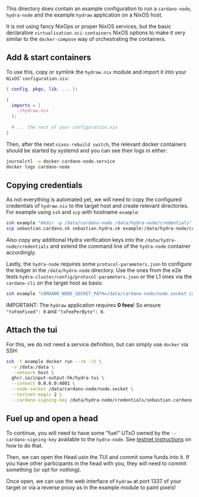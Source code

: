 This directory does contain an example configuration to run a `cardano-node`,
`hydra-node` and the example `hydraw` application on a NixOS host.

It is not using fancy NixOps or proper NixOS services, but the basic declarative
`virtualisation.oci-containers` NixOS options to make it very similar to the
`docker-compose` way of orchestrating the containers.

## Add & start containers

To use this, copy or symlink the `hydraw.nix` module and import it into your `NixOS`' `configuration.nix`:

```nix
{ config, pkgs, lib, ... }:

{
  imports = [
    ./hydraw.nix
  ];
  
  # ... the rest of your configuration.nix
}
```

Then, after the next `nixos-rebuild switch`, the relevant docker containers should be started by systemd and you can see their logs in either:

``` sh
journalctl -u docker-cardano-node.service
docker logs cardano-node
```

## Copying credentials

As not everything is automated yet, we will need to copy the configured
credentials of `hydraw.nix` to the target host and create relevant directories.
For example using `ssh` and `scp` with hostname `example`:

``` sh
ssh example "mkdir -p /data/cardano-node /data/hydra-node/credentials"
scp sebastian.cardano.sk sebastian.hydra.sk example:/data/hydra-node/credentials/
```

Also copy any additional Hydra verification keys into the
`/data/hydra-node/credentials` and extend the command line of the `hydra-node`
container accordingly.

Lastly, the `hydra-node` requires some `protocol-parameters.json` to configure the ledger in the `/data/hydra-node` directory. Use the ones from the e2e tests `hydra-cluster/config/protocol-parameters.json` or the L1 ones via the `cardano-cli` on the target host as basis:

``` sh
ssh example "CARDANO_NODE_SOCKET_PATH=/data/cardano-node/node.socket cardano-cli query protocol-parameters --testnet-magic 2 | 's/"txFeeFixed.*/"txFeeFixed": 0,/;s/"txFeePerByte.*/"txFeePerByte": 0,/' > /data/hydra-node/protocol-parameters.json"
```

IMPORTANT: The `hydraw` application requires **0 fees**! So ensure `"txFeeFixed": 0` and `"txFeePerByte": 0`.

## Attach the tui

For this, we do not need a service definition, but can simply use `docker` via SSH:

``` sh
ssh -t example docker run --rm -it \
  -v /data:/data \
  --network host \
  ghcr.io/input-output-hk/hydra-tui \
  --connect 0.0.0.0:4001 \
  --node-socket /data/cardano-node/node.socket \
  --testnet-magic 2 \
  --cardano-signing-key /data/hydra-node/credentials/sebastian.cardano.sk
```

## Fuel up and open a head

To continue, you will need to have some "fuel" UTxO owned by the `--cardano-signing-key` available to the `hydra-node`. See [testnet instructions](../../testnets/README.md) on how to do that.

Then, we can open the Head usin the TUI and commit some funds into it. If you have other participants in the head with you, they will need to commit something (or opt for nothing).

Once open, we can use the web interface of `hydraw` at port 1337 of your target
or via a reverse proxy as in the example module to paint pixels!
